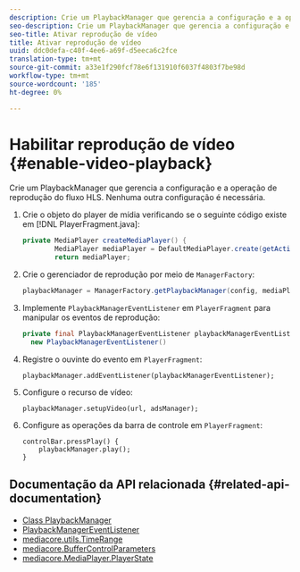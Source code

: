 ```yaml
---
description: Crie um PlaybackManager que gerencia a configuração e a operação de reprodução do fluxo HLS. Nenhuma outra configuração é necessária.
seo-description: Crie um PlaybackManager que gerencia a configuração e a operação de reprodução do fluxo HLS. Nenhuma outra configuração é necessária.
seo-title: Ativar reprodução de vídeo
title: Ativar reprodução de vídeo
uuid: ddc0defa-c40f-4ee6-a69f-d5eeca6c2fce
translation-type: tm+mt
source-git-commit: a33e1f290fcf78e6f131910f6037f4803f7be98d
workflow-type: tm+mt
source-wordcount: '185'
ht-degree: 0%

---
```



# Habilitar reprodução de vídeo {#enable-video-playback}

Crie um PlaybackManager que gerencia a configuração e a operação de reprodução do fluxo HLS. Nenhuma outra configuração é necessária.

1. Crie o objeto do player de mídia verificando se o seguinte código existe em [!DNL PlayerFragment.java]:

   ```java
   private MediaPlayer createMediaPlayer() { 
           MediaPlayer mediaPlayer = DefaultMediaPlayer.create(getActivity().getApplicationContext()); 
           return mediaPlayer;
   ```

   <!-- I've duplicated this information. It also exists in the PlayerFragment section, just before the Feature manager section. I figured that I should have it here as well, in case they jump directly to this section.-->

1. Crie o gerenciador de reprodução por meio de `ManagerFactory`:

   ```java
   playbackManager = ManagerFactory.getPlaybackManager(config, mediaPlayer);
   ```

1. Implemente `PlaybackManagerEventListener` em `PlayerFragment` para manipular os eventos de reprodução:

   ```java
   private final PlaybackManagerEventListener playbackManagerEventListener =  
     new PlaybackManagerEventListener() 
   ```

1. Registre o ouvinte do evento em `PlayerFragment`:

   ```
   playbackManager.addEventListener(playbackManagerEventListener);
   ```

1. Configure o recurso de vídeo:

   ```
   playbackManager.setupVideo(url, adsManager); 
   ```

1. Configure as operações da barra de controle em `PlayerFragment`:

   ```
   controlBar.pressPlay() { 
       playbackManager.play();  
   }
   ```

## Documentação da API relacionada {#related-api-documentation}

* [Class PlaybackManager](https://help.adobe.com/en_US/primetime/api/reference_implementation/android/javadoc/com/adobe/primetime/reference/manager/PlaybackManager.html)
* [PlaybackManagerEventListener](https://help.adobe.com/en_US/primetime/api/reference_implementation/android/javadoc/com/adobe/primetime/reference/manager/PlaybackManager.PlaybackManagerEventListener.html)
* [mediacore.utils.TimeRange](https://help.adobe.com/en_US/primetime/api/psdk/javadoc/com/adobe/mediacore/utils/TimeRange.html)
* [mediacore.BufferControlParameters](https://help.adobe.com/en_US/primetime/api/psdk/javadoc/com/adobe/mediacore/BufferControlParameters.html)
* [mediacore.MediaPlayer.PlayerState](https://help.adobe.com/en_US/primetime/api/psdk/javadoc/com/adobe/mediacore/MediaPlayer.PlayerState.html)